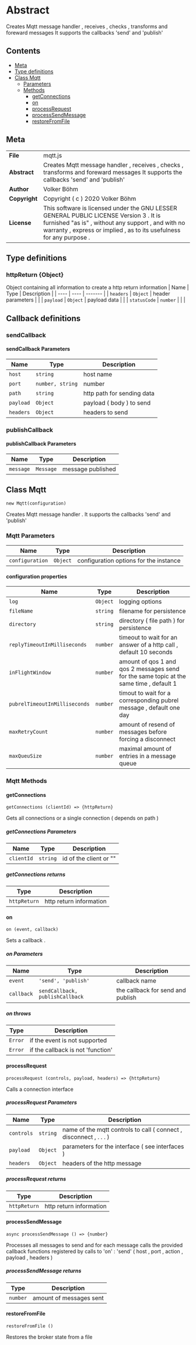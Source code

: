 <!-- This file is generated by jsmddoc version 0.1 -->

# Abstract

Creates Mqtt message handler , receives , checks , transforms and foreward messages It supports the callbacks 'send' and 'publish'

## Contents

- [Meta](#Meta)
- [Type definitions](#Type-definitions)
- [Class Mqtt](#Class-Mqtt)
  - [Parameters](#Mqtt-Parameters)
  - [Methods](#Mqtt-Methods)
    - [getConnections](#getConnections)
    - [on](#on)
    - [processRequest](#processRequest)
    - [processSendMessage](#processSendMessage)
    - [restoreFromFile](#restoreFromFile)

## Meta

| | |
| --- | --- |
| **File** | mqtt.js |
| **Abstract** | Creates Mqtt message handler , receives , checks , transforms and foreward messages It supports the callbacks 'send' and 'publish' |
| **Author** | Volker Böhm |
| **Copyright** | Copyright ( c ) 2020 Volker Böhm |
| **License** | This software is licensed under the GNU LESSER GENERAL PUBLIC LICENSE Version 3 . It is furnished "as is" , without any support , and with no warranty , express or implied , as to its usefulness for any purpose . |

## Type definitions

### httpReturn {Object}

Object containing all information to create a http return information
| Name | Type | Description |
| ---- | ---- | ------- |
| `headers` | `Object` | header parameters | |
| `payload` | `Object` | payload data | |
| `statusCode` | `number` |  | |

## Callback definitions

### sendCallback


#### sendCallback Parameters

| Name | Type | Description |
| ---------- | ------------ | ----------------- |
| `host` | `string` | host name | |
| `port` | `number, string` | number | |
| `path` | `string` | http path for sending data | |
| `payload` | `Object` | payload ( body ) to send | |
| `headers` | `Object` | headers to send | |

### publishCallback


#### publishCallback Parameters

| Name | Type | Description |
| ---------- | ------------ | ----------------- |
| `message` | `Message` | message published | |

## Class Mqtt

`new Mqtt(configuration)`

Creates Mqtt message handler . It supports the callbacks 'send' and 'publish'

### Mqtt Parameters

| Name | Type | Description |
| ---------- | ------------ | ----------------- |
| `configuration` | `Object` | configuration options for the instance | |

#### configuration properties

| Name | Type | Description |
| ---------- | ------------ | ----------------- |
| `log` | `Object` | logging options | |
| `fileName` | `string` | filename for persistence | |
| `directory` | `string` | directory ( file path ) for persistence | |
| `replyTimeoutInMilliseconds` | `number` | timeout to wait for an answer of a http call , default 10 seconds | |
| `inFlightWindow` | `number` | amount of qos 1 and qos 2 messages send for the same topic at the same time , default 1 | |
| `pubrelTimeoutInMilliseconds` | `number` | timout to wait for a corresponding pubrel message , default one day | |
| `maxRetryCount` | `number` | amount of resend of messages before forcing a disconnect | |
| `maxQueuSize` | `number` | maximal amount of entries in a message queue | |

### Mqtt Methods

#### getConnections

`getConnections (clientId) => {httpReturn}`

Gets all connections or a single connection ( depends on path )

##### getConnections Parameters

| Name | Type | Description |
| ---------- | ------------ | ----------------- |
| `clientId` | `string` | id of the client or "" | |

##### getConnections returns

| Type | Description |
| ---- | ----------- |
| `httpReturn` | http return information |

#### on

`on (event, callback)`

Sets a callback .

##### on Parameters

| Name | Type | Description |
| ---------- | ------------ | ----------------- |
| `event` | `'send', 'publish'` | callback name | |
| `callback` | `sendCallback, publishCallback` | the callback for send and publish | |

##### on throws

| Type | Description |
| ---- | ----------- |
| `Error` | if the event is not supported |
| `Error` | if the callback is not 'function' |

#### processRequest

`processRequest (controls, payload, headers) => {httpReturn}`

Calls a connection interface

##### processRequest Parameters

| Name | Type | Description |
| ---------- | ------------ | ----------------- |
| `controls` | `string` | name of the mqtt controls to call ( connect , disconnect , . . . ) | |
| `payload` | `Object` | parameters for the interface ( see interfaces ) | |
| `headers` | `Object` | headers of the http message | |

##### processRequest returns

| Type | Description |
| ---- | ----------- |
| `httpReturn` | http return information |

#### processSendMessage

`async processSendMessage () => {number}`

Processes all messages to send and for each message calls the provided callback functions registered by calls to 'on' : 'send' ( host , port , action , payload , headers )

##### processSendMessage returns

| Type | Description |
| ---- | ----------- |
| `number` | amount of messages sent |

#### restoreFromFile

`restoreFromFile ()`

Restores the broker state from a file
